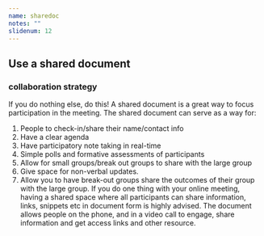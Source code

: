 ```yaml
---
name: sharedoc
notes: ""
slidenum: 12
---
```

## Use a shared document
### collaboration strategy
If you do nothing else, do this! A shared document is a great way to focus participation in the meeting. The shared document can serve as a way for:
1. People to check-in/share their name/contact info
2. Have a clear agenda
3. Have participatory note taking in real-time
4. Simple polls and formative assessments of participants
5. Allow for small groups/break out groups to share with the large group
6. Give space for non-verbal updates.
7. Allow you to have break-out groups share the outcomes of their group with the large group.
If you do one thing with your online meeting, having a shared space where all participants can share information, links, snippets etc in document form is highly advised. The document allows people on the phone, and in a video call to engage, share information and get access links and other resource.